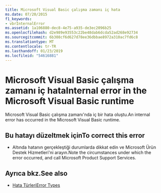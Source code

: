```yaml
---
title: Microsoft Visual Basic çalışma zamanı iç hata
ms.date: 07/20/2015
f1_keywords:
- vbrInternalError
ms.assetid: 1a106880-dec8-4e75-a935-de3ec2096b25
ms.openlocfilehash: d2e989e93553c22be48dab6dcda52ad268e92734
ms.sourcegitcommit: 6b308cf6d627d78ee36dbbae8972a310ac7fd6c8
ms.translationtype: MT
ms.contentlocale: tr-TR
ms.lasthandoff: 01/23/2019
ms.locfileid: "54616881"
---
```

# <a name="internal-error-in-the-microsoft-visual-basic-runtime"></a><span data-ttu-id="fcfe3-102">Microsoft Visual Basic çalışma zamanı iç hata</span><span class="sxs-lookup"><span data-stu-id="fcfe3-102">Internal error in the Microsoft Visual Basic runtime</span></span>
<span data-ttu-id="fcfe3-103">Microsoft Visual Basic çalışma zamanı'nda iç bir hata oluştu.</span><span class="sxs-lookup"><span data-stu-id="fcfe3-103">An internal error has occurred in the Microsoft Visual Basic runtime.</span></span>  
  
## <a name="to-correct-this-error"></a><span data-ttu-id="fcfe3-104">Bu hatayı düzeltmek için</span><span class="sxs-lookup"><span data-stu-id="fcfe3-104">To correct this error</span></span>  
  
-   <span data-ttu-id="fcfe3-105">Altında hatanın gerçekleştiği durumlarda dikkat edin ve Microsoft Ürün Destek Hizmetleri'ni arayın.</span><span class="sxs-lookup"><span data-stu-id="fcfe3-105">Note the circumstances under which the error occurred, and call Microsoft Product Support Services.</span></span>  
  
## <a name="see-also"></a><span data-ttu-id="fcfe3-106">Ayrıca bkz.</span><span class="sxs-lookup"><span data-stu-id="fcfe3-106">See also</span></span>
- [<span data-ttu-id="fcfe3-107">Hata Türleri</span><span class="sxs-lookup"><span data-stu-id="fcfe3-107">Error Types</span></span>](../../visual-basic/programming-guide/language-features/error-types.md)

